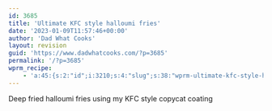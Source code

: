```yaml
---
id: 3685
title: 'Ultimate KFC style halloumi fries'
date: '2023-01-09T11:57:46+00:00'
author: 'Dad What Cooks'
layout: revision
guid: 'https://www.dadwhatcooks.com/?p=3685'
permalink: '/?p=3685'
wprm_recipe:
    - 'a:45:{s:2:"id";i:3210;s:4:"slug";s:38:"wprm-ultimate-kfc-style-halloumi-fries";s:11:"post_status";s:7:"publish";s:13:"post_password";s:0:"";s:11:"post_author";s:1:"2";s:8:"language";b:0;s:4:"type";s:4:"food";s:8:"image_id";i:3200;s:9:"image_url";s:97:"https://www.dadwhatcooks.com/wp-content/uploads/2022/05/77EC0754-A936-47BB-808A-615EDC92BF14.jpeg";s:12:"pin_image_id";i:0;s:13:"pin_image_url";s:97:"https://www.dadwhatcooks.com/wp-content/uploads/2022/05/77EC0754-A936-47BB-808A-615EDC92BF14.jpeg";s:18:"pin_image_repin_id";s:0:"";s:4:"name";s:33:"Ultimate KFC style halloumi fries";s:7:"summary";s:67:"<p>Deep fried halloumi fries using my KFC style copycat coating</p>";s:14:"author_display";s:7:"default";s:11:"author_name";s:0:"";s:11:"author_link";s:0:"";s:4:"cost";s:1:"5";s:8:"servings";s:1:"2";s:13:"servings_unit";s:6:"people";s:25:"servings_advanced_enabled";s:0:"";s:17:"servings_advanced";a:6:{s:5:"shape";s:5:"round";s:4:"unit";s:4:"inch";s:8:"diameter";d:0;s:5:"width";d:0;s:6:"length";d:0;s:6:"height";d:0;}s:9:"prep_time";s:2:"20";s:14:"prep_time_zero";s:0:"";s:9:"cook_time";s:1:"1";s:14:"cook_time_zero";s:0:"";s:10:"total_time";s:1:"0";s:11:"custom_time";s:1:"0";s:16:"custom_time_zero";s:0:"";s:17:"custom_time_label";s:0:"";s:4:"tags";a:3:{s:6:"course";a:2:{i:0;O:7:"WP_Term":10:{s:7:"term_id";i:51;s:4:"name";s:9:"Appetizer";s:4:"slug";s:9:"appetizer";s:10:"term_group";i:0;s:16:"term_taxonomy_id";i:51;s:8:"taxonomy";s:11:"wprm_course";s:11:"description";s:0:"";s:6:"parent";i:0;s:5:"count";i:7;s:6:"filter";s:3:"raw";}i:1;O:7:"WP_Term":10:{s:7:"term_id";i:54;s:4:"name";s:9:"Side Dish";s:4:"slug";s:9:"side-dish";s:10:"term_group";i:0;s:16:"term_taxonomy_id";i:54;s:8:"taxonomy";s:11:"wprm_course";s:11:"description";s:0:"";s:6:"parent";i:0;s:5:"count";i:6;s:6:"filter";s:3:"raw";}}s:7:"cuisine";a:2:{i:0;O:7:"WP_Term":10:{s:7:"term_id";i:65;s:4:"name";s:8:"American";s:4:"slug";s:8:"american";s:10:"term_group";i:0;s:16:"term_taxonomy_id";i:65;s:8:"taxonomy";s:12:"wprm_cuisine";s:11:"description";s:0:"";s:6:"parent";i:0;s:5:"count";i:13;s:6:"filter";s:3:"raw";}i:1;O:7:"WP_Term":10:{s:7:"term_id";i:449;s:4:"name";s:5:"Greek";s:4:"slug";s:5:"greek";s:10:"term_group";i:0;s:16:"term_taxonomy_id";i:449;s:8:"taxonomy";s:12:"wprm_cuisine";s:11:"description";s:0:"";s:6:"parent";i:0;s:5:"count";i:3;s:6:"filter";s:3:"raw";}}s:7:"keyword";a:5:{i:0;O:7:"WP_Term":10:{s:7:"term_id";i:146;s:4:"name";s:6:"cheese";s:4:"slug";s:6:"cheese";s:10:"term_group";i:0;s:16:"term_taxonomy_id";i:146;s:8:"taxonomy";s:12:"wprm_keyword";s:11:"description";s:0:"";s:6:"parent";i:0;s:5:"count";i:5;s:6:"filter";s:3:"raw";}i:1;O:7:"WP_Term":10:{s:7:"term_id";i:450;s:4:"name";s:10:"deep fried";s:4:"slug";s:10:"deep-fried";s:10:"term_group";i:0;s:16:"term_taxonomy_id";i:450;s:8:"taxonomy";s:12:"wprm_keyword";s:11:"description";s:0:"";s:6:"parent";i:0;s:5:"count";i:1;s:6:"filter";s:3:"raw";}i:2;O:7:"WP_Term":10:{s:7:"term_id";i:451;s:4:"name";s:5:"fries";s:4:"slug";s:5:"fries";s:10:"term_group";i:0;s:16:"term_taxonomy_id";i:451;s:8:"taxonomy";s:12:"wprm_keyword";s:11:"description";s:0:"";s:6:"parent";i:0;s:5:"count";i:1;s:6:"filter";s:3:"raw";}i:3;O:7:"WP_Term":10:{s:7:"term_id";i:452;s:4:"name";s:3:"KFC";s:4:"slug";s:3:"kfc";s:10:"term_group";i:0;s:16:"term_taxonomy_id";i:452;s:8:"taxonomy";s:12:"wprm_keyword";s:11:"description";s:0:"";s:6:"parent";i:0;s:5:"count";i:1;s:6:"filter";s:3:"raw";}i:4;O:7:"WP_Term":10:{s:7:"term_id";i:453;s:4:"name";s:4:"rubs";s:4:"slug";s:4:"rubs";s:10:"term_group";i:0;s:16:"term_taxonomy_id";i:453;s:8:"taxonomy";s:12:"wprm_keyword";s:11:"description";s:0:"";s:6:"parent";i:0;s:5:"count";i:1;s:6:"filter";s:3:"raw";}}}s:9:"equipment";a:1:{i:0;a:5:{s:2:"id";i:448;s:6:"amount";s:1:"1";s:4:"name";s:14:"Deep fat fryer";s:5:"notes";s:26:"Or pan with oil for frying";s:3:"uid";i:0;}}s:11:"ingredients";a:1:{i:0;a:3:{s:11:"ingredients";a:13:{i:0;a:7:{s:3:"uid";i:0;s:6:"amount";s:1:"1";s:4:"unit";s:5:"Block";s:4:"name";s:15:"Halloumi cheese";s:5:"notes";s:0:"";s:7:"unit_id";i:454;s:2:"id";i:455;}i:1;a:7:{s:3:"uid";i:1;s:6:"amount";s:1:"1";s:4:"unit";s:3:"tsp";s:4:"name";s:10:"Table salt";s:5:"notes";s:0:"";s:7:"unit_id";i:366;s:2:"id";i:456;}i:2;a:7:{s:3:"uid";i:2;s:6:"amount";s:2:"¾";s:4:"unit";s:3:"tsp";s:4:"name";s:11:"Dried Thyme";s:5:"notes";s:0:"";s:7:"unit_id";i:366;s:2:"id";i:457;}i:3;a:7:{s:3:"uid";i:3;s:6:"amount";s:2:"¾";s:4:"unit";s:3:"tsp";s:4:"name";s:11:"Dried Basil";s:5:"notes";s:0:"";s:7:"unit_id";i:366;s:2:"id";i:458;}i:4;a:7:{s:3:"uid";i:4;s:6:"amount";s:1:"2";s:4:"unit";s:4:"tbsp";s:4:"name";s:7:"Paprika";s:5:"notes";s:0:"";s:7:"unit_id";i:380;s:2:"id";i:459;}i:5;a:7:{s:3:"uid";i:5;s:6:"amount";s:2:"½";s:4:"unit";s:3:"tsp";s:4:"name";s:13:"Dried Oregano";s:5:"notes";s:0:"";s:7:"unit_id";i:366;s:2:"id";i:460;}i:6;a:7:{s:3:"uid";i:6;s:6:"amount";s:2:"½";s:4:"unit";s:4:"tbsp";s:4:"name";s:11:"Celery salt";s:5:"notes";s:0:"";s:7:"unit_id";i:380;s:2:"id";i:461;}i:7;a:7:{s:3:"uid";i:7;s:6:"amount";s:1:"1";s:4:"unit";s:4:"tbsp";s:4:"name";s:11:"Garlic salt";s:5:"notes";s:0:"";s:7:"unit_id";i:380;s:2:"id";i:462;}i:8;a:7:{s:3:"uid";i:8;s:6:"amount";s:2:"½";s:4:"unit";s:4:"tbsp";s:4:"name";s:12:"Black pepper";s:5:"notes";s:0:"";s:7:"unit_id";i:380;s:2:"id";i:463;}i:9;a:7:{s:3:"uid";i:9;s:6:"amount";s:2:"½";s:4:"unit";s:4:"tbsp";s:4:"name";s:18:"Dry mustard powder";s:5:"notes";s:0:"";s:7:"unit_id";i:380;s:2:"id";i:464;}i:10;a:7:{s:3:"uid";i:10;s:6:"amount";s:2:"½";s:4:"unit";s:4:"tbsp";s:4:"name";s:13:"Ground Ginger";s:5:"notes";s:0:"";s:7:"unit_id";i:380;s:2:"id";i:465;}i:11;a:7:{s:3:"uid";i:11;s:6:"amount";s:2:"½";s:4:"unit";s:4:"tbsp";s:4:"name";s:3:"MSG";s:5:"notes";s:8:"Optional";s:7:"unit_id";i:380;s:2:"id";i:466;}i:12;a:7:{s:3:"uid";i:12;s:6:"amount";s:1:"1";s:4:"unit";s:3:"Cup";s:4:"name";s:17:"Plain white flour";s:5:"notes";s:0:"";s:7:"unit_id";i:362;s:2:"id";i:467;}}s:4:"name";s:0:"";s:3:"uid";i:-1;}}s:12:"instructions";a:1:{i:0;a:3:{s:12:"instructions";a:5:{i:0;a:5:{s:3:"uid";i:0;s:4:"name";s:20:"Mix herbs and spices";s:4:"text";s:118:"<p>Mix all the herbs and spices into a bowl and stir together. Switch on the dep fat fryer and get it up to 180°C</p>";s:5:"image";i:0;s:11:"ingredients";a:0:{}}i:1;a:5:{s:3:"uid";i:1;s:4:"name";s:32:"Slice halloumi cheese into fries";s:4:"text";s:38:"<p>Slice your halloumi into fries.</p>";s:5:"image";i:0;s:11:"ingredients";a:0:{}}i:2;a:5:{s:3:"uid";i:2;s:4:"name";s:36:"Coat the hallkoumi cheese in the mix";s:4:"text";s:59:"<p>Coat your halloumi fries in the herbs and spice mix.</p>";s:5:"image";i:3204;s:11:"ingredients";a:0:{}}i:3;a:5:{s:3:"uid";i:3;s:4:"name";s:23:"Wait for oil to heat up";s:4:"text";s:119:"<p>Once coated, keep them separate to each other so they don&#39;t stick until the oil is ready and at temperature.</p>";s:5:"image";i:3203;s:11:"ingredients";a:0:{}}i:4;a:5:{s:3:"uid";i:4;s:4:"name";s:71:"Cook in oil for 2 - 3 mins, drain then another 1 min until browned off.";s:4:"text";s:249:"<p>When ready, drop them one by one into the oil and let them cook for about 2 - 3 minutes until golden. Lift them out and drain for a few minutes before finally giving them another 1 minute in the hot oil to properly brown off. Drain and serve.</p>";s:5:"image";i:3202;s:11:"ingredients";a:0:{}}}s:4:"name";s:0:"";s:3:"uid";i:-1;}}s:16:"ingredients_flat";a:13:{i:0;a:8:{s:3:"uid";i:0;s:6:"amount";s:1:"1";s:4:"unit";s:5:"Block";s:4:"name";s:15:"Halloumi cheese";s:5:"notes";s:0:"";s:7:"unit_id";i:454;s:2:"id";i:455;s:4:"type";s:10:"ingredient";}i:1;a:8:{s:3:"uid";i:1;s:6:"amount";s:1:"1";s:4:"unit";s:3:"tsp";s:4:"name";s:10:"Table salt";s:5:"notes";s:0:"";s:7:"unit_id";i:366;s:2:"id";i:456;s:4:"type";s:10:"ingredient";}i:2;a:8:{s:3:"uid";i:2;s:6:"amount";s:2:"¾";s:4:"unit";s:3:"tsp";s:4:"name";s:11:"Dried Thyme";s:5:"notes";s:0:"";s:7:"unit_id";i:366;s:2:"id";i:457;s:4:"type";s:10:"ingredient";}i:3;a:8:{s:3:"uid";i:3;s:6:"amount";s:2:"¾";s:4:"unit";s:3:"tsp";s:4:"name";s:11:"Dried Basil";s:5:"notes";s:0:"";s:7:"unit_id";i:366;s:2:"id";i:458;s:4:"type";s:10:"ingredient";}i:4;a:8:{s:3:"uid";i:4;s:6:"amount";s:1:"2";s:4:"unit";s:4:"tbsp";s:4:"name";s:7:"Paprika";s:5:"notes";s:0:"";s:7:"unit_id";i:380;s:2:"id";i:459;s:4:"type";s:10:"ingredient";}i:5;a:8:{s:3:"uid";i:5;s:6:"amount";s:2:"½";s:4:"unit";s:3:"tsp";s:4:"name";s:13:"Dried Oregano";s:5:"notes";s:0:"";s:7:"unit_id";i:366;s:2:"id";i:460;s:4:"type";s:10:"ingredient";}i:6;a:8:{s:3:"uid";i:6;s:6:"amount";s:2:"½";s:4:"unit";s:4:"tbsp";s:4:"name";s:11:"Celery salt";s:5:"notes";s:0:"";s:7:"unit_id";i:380;s:2:"id";i:461;s:4:"type";s:10:"ingredient";}i:7;a:8:{s:3:"uid";i:7;s:6:"amount";s:1:"1";s:4:"unit";s:4:"tbsp";s:4:"name";s:11:"Garlic salt";s:5:"notes";s:0:"";s:7:"unit_id";i:380;s:2:"id";i:462;s:4:"type";s:10:"ingredient";}i:8;a:8:{s:3:"uid";i:8;s:6:"amount";s:2:"½";s:4:"unit";s:4:"tbsp";s:4:"name";s:12:"Black pepper";s:5:"notes";s:0:"";s:7:"unit_id";i:380;s:2:"id";i:463;s:4:"type";s:10:"ingredient";}i:9;a:8:{s:3:"uid";i:9;s:6:"amount";s:2:"½";s:4:"unit";s:4:"tbsp";s:4:"name";s:18:"Dry mustard powder";s:5:"notes";s:0:"";s:7:"unit_id";i:380;s:2:"id";i:464;s:4:"type";s:10:"ingredient";}i:10;a:8:{s:3:"uid";i:10;s:6:"amount";s:2:"½";s:4:"unit";s:4:"tbsp";s:4:"name";s:13:"Ground Ginger";s:5:"notes";s:0:"";s:7:"unit_id";i:380;s:2:"id";i:465;s:4:"type";s:10:"ingredient";}i:11;a:8:{s:3:"uid";i:11;s:6:"amount";s:2:"½";s:4:"unit";s:4:"tbsp";s:4:"name";s:3:"MSG";s:5:"notes";s:8:"Optional";s:7:"unit_id";i:380;s:2:"id";i:466;s:4:"type";s:10:"ingredient";}i:12;a:8:{s:3:"uid";i:12;s:6:"amount";s:1:"1";s:4:"unit";s:3:"Cup";s:4:"name";s:17:"Plain white flour";s:5:"notes";s:0:"";s:7:"unit_id";i:362;s:2:"id";i:467;s:4:"type";s:10:"ingredient";}}s:17:"instructions_flat";a:5:{i:0;a:7:{s:3:"uid";i:0;s:4:"name";s:20:"Mix herbs and spices";s:4:"text";s:118:"<p>Mix all the herbs and spices into a bowl and stir together. Switch on the dep fat fryer and get it up to 180°C</p>";s:5:"image";i:0;s:11:"ingredients";a:0:{}s:4:"type";s:11:"instruction";s:9:"image_url";s:0:"";}i:1;a:7:{s:3:"uid";i:1;s:4:"name";s:32:"Slice halloumi cheese into fries";s:4:"text";s:38:"<p>Slice your halloumi into fries.</p>";s:5:"image";i:0;s:11:"ingredients";a:0:{}s:4:"type";s:11:"instruction";s:9:"image_url";s:0:"";}i:2;a:7:{s:3:"uid";i:2;s:4:"name";s:36:"Coat the hallkoumi cheese in the mix";s:4:"text";s:59:"<p>Coat your halloumi fries in the herbs and spice mix.</p>";s:5:"image";i:3204;s:11:"ingredients";a:0:{}s:4:"type";s:11:"instruction";s:9:"image_url";s:97:"https://www.dadwhatcooks.com/wp-content/uploads/2022/05/61BF7CED-637F-494A-91A8-A5E4FBB81C48.jpeg";}i:3;a:7:{s:3:"uid";i:3;s:4:"name";s:23:"Wait for oil to heat up";s:4:"text";s:119:"<p>Once coated, keep them separate to each other so they don&#39;t stick until the oil is ready and at temperature.</p>";s:5:"image";i:3203;s:11:"ingredients";a:0:{}s:4:"type";s:11:"instruction";s:9:"image_url";s:97:"https://www.dadwhatcooks.com/wp-content/uploads/2022/05/F8C8D8B4-D64E-4258-BB45-6050D5A4DA8A.jpeg";}i:4;a:7:{s:3:"uid";i:4;s:4:"name";s:71:"Cook in oil for 2 - 3 mins, drain then another 1 min until browned off.";s:4:"text";s:249:"<p>When ready, drop them one by one into the oil and let them cook for about 2 - 3 minutes until golden. Lift them out and drain for a few minutes before finally giving them another 1 minute in the hot oil to properly brown off. Drain and serve.</p>";s:5:"image";i:3202;s:11:"ingredients";a:0:{}s:4:"type";s:11:"instruction";s:9:"image_url";s:97:"https://www.dadwhatcooks.com/wp-content/uploads/2022/05/DC06F06B-258D-434E-8059-31C624883840.jpeg";}}s:8:"video_id";i:0;s:11:"video_embed";s:0:"";s:15:"video_thumb_url";s:0:"";s:5:"notes";s:0:"";s:9:"nutrition";a:0:{}s:13:"custom_fields";a:0:{}s:21:"ingredient_links_type";s:6:"global";s:11:"unit_system";s:7:"default";s:12:"my_emissions";s:0:"";}'
---
```


Deep fried halloumi fries using my KFC style copycat coating